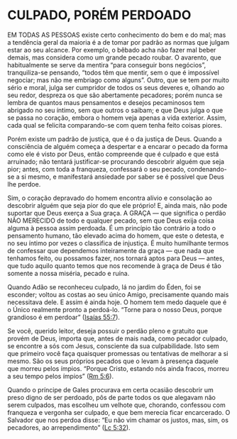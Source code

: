 # CULPADO, PORÉM PERDOADO 

EM TODAS AS PESSOAS existe certo conhecimento do bem e do mal; mas a tendência geral da maioria é a de tomar por padrão as normas que julgam estar ao seu alcance. Por exemplo, o bêbado acha não fazer mal beber demais, mas considera como um grande pecado roubar. O avarento, que habitualmente se serve da mentira “para conseguir bons negócios”, tranquiliza-se pensando, “todos têm que mentir, sem o que é impossível negociar; mas não me embriago como alguns”. Outro, que se tem por muito sério e moral, julga ser cumpridor de todos os seus deveres e, olhando ao seu redor, despreza os que são abertamente pecadores; porém nunca se lembra de quantos maus pensamentos e desejos pecaminosos tem abrigado no seu íntimo, sem que outros o saibam; e que Deus julga o que se passa no coração, embora o homem veja apenas a vida exterior. Assim, cada qual se felicita comparando-se com quem tenha feito coisas piores.

Porém existe um padrão de justiça, que é o da justiça de Deus. Quando a consciência de alguém começa a despertar e a encarar o pecado da forma como ele é visto por Deus, então compreende que é culpado e que está arruinado; não tentará justificar-se procurando descobrir alguém que seja pior; antes, com toda a franqueza, confessará o seu pecado, condenando-se a si mesmo, e manifestará ansiedade por saber se é possível que Deus lhe perdoe.

Sim, o coração depravado do homem encontra alívio e consolação ao descobrir alguém que seja pior do que ele próprio! E, ainda mais, não pode suportar que Deus exerça a Sua graça. A GRAÇA — que significa o perdão NÃO MERECIDO de todo e qualquer pecado, sem que Deus exija coisa alguma à pessoa assim perdoada. É um princípio tão contrário a todo o pensamento humano, tão elevado acima do homem, que este o detesta, e no seu íntimo por vezes o classifica de injustiça. É muito humilhante termos de confessar que dependemos inteiramente da graça — que nada que tenhamos feito, ou possamos fazer, nos tornará aptos para Deus — antes, que tudo aquilo quanto temos que nos recomende à graça de Deus é tão somente a nossa miséria, pecado e ruína.

Quando Adão se reconheceu culpado, lá no jardim do Éden, foi se esconder; voltou as costas ao seu único Amigo, precisamente quando mais necessitava dele. E assim é ainda hoje. O homem tem medo daquele que é o Único realmente pronto a perdoá-lo. “Torne para o nosso Deus, porque grandioso é em perdoar” ([Isaías 55:7](http://bibliaonline.com.br/acf/is/55/7)).

Se você, querido leitor, deseja possuir o perdão pleno e gratuito que provém de Deus, importa que, antes de mais nada, como pecador culpado, se encontre a sós com Jesus, consciente da sua culpabilidade. Isto sem que primeiro você faça quaisquer promessas ou tentativas de melhorar a si mesmo. São os seus próprios pecados que o levam à presença daquele que morreu pelos ímpios. “Porque Cristo, estando nós ainda fracos, morreu a seu tempo pelos ímpios” ([Rm 5:6](http://bibliaonline.com.br/acf/rm/5/6)).

Quando o príncipe de Gales procurava em certa ocasião descobrir um preso digno de ser perdoado, pôs de parte todos os que alegavam não serem culpados, mas escolheu um velhote que, chorando, confessou com franqueza e vergonha ser culpado, e que bem merecia ficar encarcerado. O Salvador que nos perdoa disse: “Eu não vim chamar os justos, mas, sim, os pecadores, ao arrependimento” ([Lc 5:32](http://bibliaonline.com.br/acf/lc/5/32)).